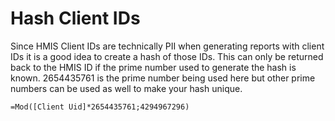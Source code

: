 # Hash Client IDs

Since HMIS Client IDs are technically PII when generating reports with client IDs it is a good idea to create a hash of those IDs. This can only be returned back to the HMIS ID if the prime number used to generate the hash is known.
2654435761 is the prime number being used here but other prime numbers can be used as well to make your hash unique.

```
=Mod([Client Uid]*2654435761;4294967296)
```
